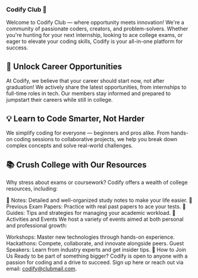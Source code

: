 ### Codify Club 🚀
Welcome to Codify Club — where opportunity meets innovation! We're a community of passionate coders, creators, and problem-solvers. Whether you're hunting for your next internship, looking to ace college exams, or eager to elevate your coding skills, Codify is your all-in-one platform for success.

## 🌟 Unlock Career Opportunities
At Codify, we believe that your career should start now, not after graduation! We actively share the latest opportunities, from internships to full-time roles in tech. Our members stay informed and prepared to jumpstart their careers while still in college.

## 💡 Learn to Code Smarter, Not Harder
We simplify coding for everyone — beginners and pros alike. From hands-on coding sessions to collaborative projects, we help you break down complex concepts and solve real-world challenges.

## 📚 Crush College with Our Resources
Why stress about exams or coursework? Codify offers a wealth of college resources, including:

📄 Notes: Detailed and well-organized study notes to make your life easier.
📝 Previous Exam Papers: Practice with real past papers to ace your tests.
🎯 Guides: Tips and strategies for managing your academic workload.
🎯 Activities and Events
We host a variety of events aimed at both personal and professional growth:

Workshops: Master new technologies through hands-on experience.
Hackathons: Compete, collaborate, and innovate alongside peers.
Guest Speakers: Learn from industry experts and get insider tips.
👥 How to Join Us
Ready to be part of something bigger? Codify is open to anyone with a passion for coding and a drive to succeed. Sign up here or reach out via email: codify@clubmail.com.
